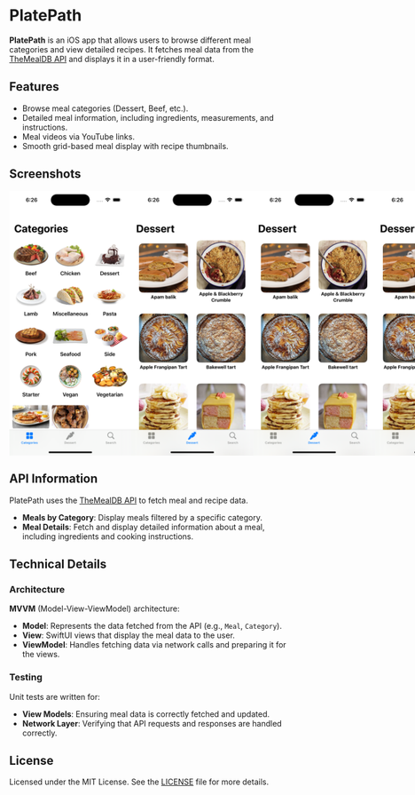 # PlatePath

**PlatePath** is an iOS app that allows users to browse different meal categories and view detailed recipes. It fetches meal data from the [TheMealDB API](https://www.themealdb.com/) and displays it in a user-friendly format.

## Features

- Browse meal categories (Dessert, Beef, etc.).
- Detailed meal information, including ingredients, measurements, and instructions.
- Meal videos via YouTube links.
- Smooth grid-based meal display with recipe thumbnails.

## Screenshots

<div style="display: flex; justify-content: space-around;">
  <img src="Screenshots/screenshot1.png" alt="Home Screen" width="220"/>
  <img src="Screenshots/screenshot2.png" alt="Meals View" width="220"/>
  <img src="Screenshots/screenshot2.png" alt="Detail View" width="220"/>
  <img src="Screenshots/screenshot2.png" alt="Search" width="220"/>
</div>

## API Information

PlatePath uses the [TheMealDB API](https://www.themealdb.com/) to fetch meal and recipe data.

- **Meals by Category**: Display meals filtered by a specific category.
- **Meal Details**: Fetch and display detailed information about a meal, including ingredients and cooking instructions.

## Technical Details

### Architecture

**MVVM** (Model-View-ViewModel) architecture:
- **Model**: Represents the data fetched from the API (e.g., `Meal`, `Category`).
- **View**: SwiftUI views that display the meal data to the user.
- **ViewModel**: Handles fetching data via network calls and preparing it for the views.

### Testing

Unit tests are written for:
- **View Models**: Ensuring meal data is correctly fetched and updated.
- **Network Layer**: Verifying that API requests and responses are handled correctly.

## License

Licensed under the MIT License. See the [LICENSE](./LICENSE) file for more details.
